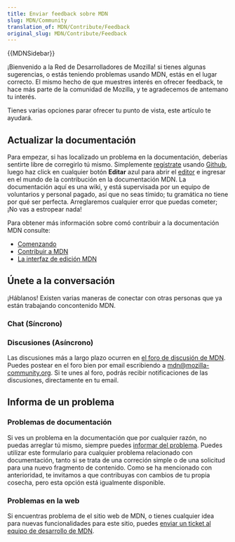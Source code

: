 ```yaml
---
title: Enviar feedback sobre MDN
slug: MDN/Community
translation_of: MDN/Contribute/Feedback
original_slug: MDN/Contribute/Feedback
---
```


{{MDNSidebar}}

¡Bienvenido a la Red de Desarrolladores de Mozilla! si tienes algunas sugerencias, o estás teniendo problemas usando MDN, estás en el lugar correcto. El mismo hecho de que muestres interés en ofrecer feedback, te hace más parte de la comunidad de Mozilla, y te agradecemos de antemano tu interés.

Tienes varias opciones parar ofrecer tu punto de vista, este artículo te ayudará.

## Actualizar la documentación

Para empezar, si has localizado un problema en la documentación, deberías sentirte libre de corregirlo tú mismo. Simplemente [regístrate](/es/docs/MDN/Contribute/Howto/Create_an_MDN_account) usando [Github](https://github.com/), luego haz click en cualquier botón **Editar** azul para abrir el [editor](/es/docs/MDN/Contribute/Editor) e ingresar en el mundo de la contribución en la documentación MDN. La documentación aquí es una wiki, y está supervisada por un equipo de voluntarios y personal pagado, así que no seas tímido; tu gramática no tiene por qué ser perfecta. Arreglaremos cualquier error que puedas cometer; ¡No vas a estropear nada!

Para obtener más información sobre comó contribuir a la documentación MDN consulte:

- [Comenzando](/es/docs/Project:Getting_started)
- [Contribuir a MDN](/es/docs/MDN/Contribute)
- [La interfaz de edición MDN](/es/docs/MDN/Contribute/Editor)

## Únete a la conversación

¡Háblanos! Existen varias maneras de conectar con otras personas que ya están trabajando concontenido MDN.

### Chat (Síncrono)

### Discusiones (Asíncrono)

Las discusiones más a largo plazo ocurren en [el foro de discusión de MDN](https://discourse.mozilla-community.org/c/mdn). Puedes postear en el foro bien por email escribiendo a [mdn@mozilla-community.org](mailto://mdn@mozilla-community.org). Si te unes al foro, podrás recibir notificaciones de las discusiones, directamente en tu email.

## Informa de un problema

### Problemas de documentación

Si ves un problema en la documentación que por cualquier razón, no puedas arreglar tú mismo, siempre puedes [informar del problema](https://github.com/mdn/sprints/issues/new?template=issue-template.md&projects=mdn/sprints/2&labels=user-report). Puedes utilizar este formulario para cualquier problema relacionado con documentación, tanto si se trata de una correción simple o de una solicitud para una nuevo fragmento de contenido. Como se ha mencionado con anterioridad, te invitamos a que contribuyas con cambios de tu propia cosecha, pero esta opción está igualmente disponible.

### Problemas en la web

Si encuentras problema de el sitio web de MDN, o tienes cualquier idea para nuevas funcionalidades para este sitio, puedes [enviar un ticket al equipo de desarrollo de MDN](https://bugzilla.mozilla.org/form.mdn).
